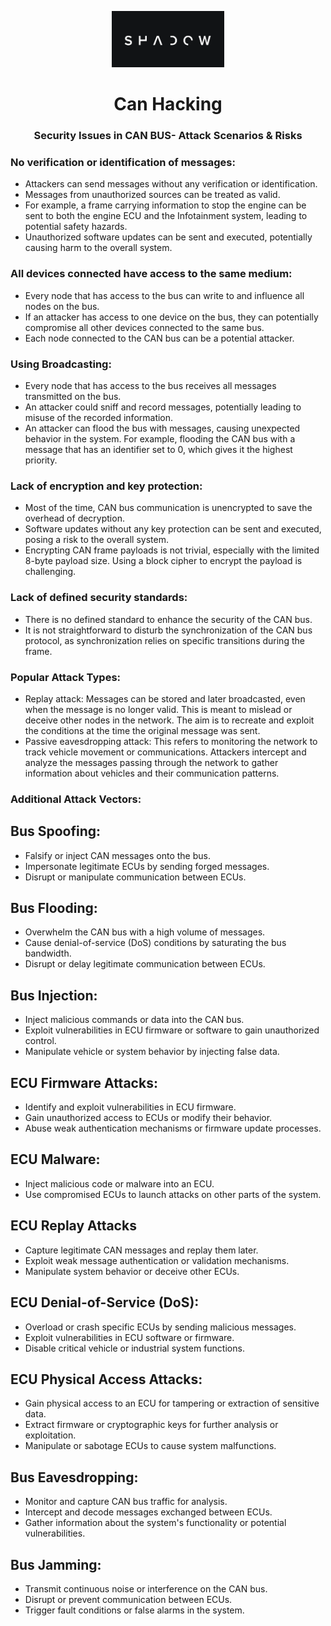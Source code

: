 <p align="center">
  <img  width="180" src="ghost.png" />
</p>

<h1 align="center"> <b>Can Hacking</b></h1>
<h3 align="center"><b>Security Issues in CAN BUS- Attack Scenarios & Risks</b></h3> 

### No verification or identification of messages:

- Attackers can send messages without any verification or identification.
- Messages from unauthorized sources can be treated as valid.
- For example, a frame carrying information to stop the engine can be sent to both the engine ECU and the Infotainment system, leading to potential safety hazards.
- Unauthorized software updates can be sent and executed, potentially causing harm to the overall system.

### All devices connected have access to the same medium:

- Every node that has access to the bus can write to and influence all nodes on the bus.
- If an attacker has access to one device on the bus, they can potentially compromise all other devices connected to the same bus.
- Each node connected to the CAN bus can be a potential attacker.

### Using Broadcasting:

- Every node that has access to the bus receives all messages transmitted on the bus.
- An attacker could sniff and record messages, potentially leading to misuse of the recorded information.
- An attacker can flood the bus with messages, causing unexpected behavior in the system. For example, flooding the CAN bus with a message that has an identifier set to 0, which gives it the highest priority.

### Lack of encryption and key protection:

- Most of the time, CAN bus communication is unencrypted to save the overhead of decryption.
- Software updates without any key protection can be sent and executed, posing a risk to the overall system.
- Encrypting CAN frame payloads is not trivial, especially with the limited 8-byte payload size. Using a block cipher to encrypt the payload is challenging.

### Lack of defined security standards:

- There is no defined standard to enhance the security of the CAN bus.
- It is not straightforward to disturb the synchronization of the CAN bus protocol, as synchronization relies on specific transitions during the frame.

### Popular Attack Types:

- Replay attack: Messages can be stored and later broadcasted, even when the message is no longer valid. This is meant to mislead or deceive other nodes in the network. The aim is to recreate and exploit the conditions at the time the original message was sent.
- Passive eavesdropping attack: This refers to monitoring the network to track vehicle movement or communications. Attackers intercept and analyze the messages passing through the network to gather information about vehicles and their communication patterns.

### Additional Attack Vectors:

## Bus Spoofing:
  - Falsify or inject CAN messages onto the bus.
  - Impersonate legitimate ECUs by sending forged messages.
  - Disrupt or manipulate communication between ECUs.
## Bus Flooding:
  - Overwhelm the CAN bus with a high volume of messages.
  - Cause denial-of-service (DoS) conditions by saturating the bus bandwidth.
  - Disrupt or delay legitimate communication between ECUs.
## Bus Injection:
  - Inject malicious commands or data into the CAN bus.
  - Exploit vulnerabilities in ECU firmware or software to gain unauthorized control.
  - Manipulate vehicle or system behavior by injecting false data.
## ECU Firmware Attacks:
  - Identify and exploit vulnerabilities in ECU firmware.
  - Gain unauthorized access to ECUs or modify their behavior.
  - Abuse weak authentication mechanisms or firmware update processes.
## ECU Malware:
  - Inject malicious code or malware into an ECU.
  - Use compromised ECUs to launch attacks on other parts of the system.
 ## ECU Replay Attacks
- Capture legitimate CAN messages and replay them later.
- Exploit weak message authentication or validation mechanisms.
- Manipulate system behavior or deceive other ECUs.
## ECU Denial-of-Service (DoS):
- Overload or crash specific ECUs by sending malicious messages.
- Exploit vulnerabilities in ECU software or firmware.
- Disable critical vehicle or industrial system functions.
## ECU Physical Access Attacks:
- Gain physical access to an ECU for tampering or extraction of sensitive data.
- Extract firmware or cryptographic keys for further analysis or exploitation.
- Manipulate or sabotage ECUs to cause system malfunctions.
## Bus Eavesdropping:
- Monitor and capture CAN bus traffic for analysis.
- Intercept and decode messages exchanged between ECUs.
- Gather information about the system's functionality or potential vulnerabilities.
## Bus Jamming:
- Transmit continuous noise or interference on the CAN bus.
- Disrupt or prevent communication between ECUs.
- Trigger fault conditions or false alarms in the system.
